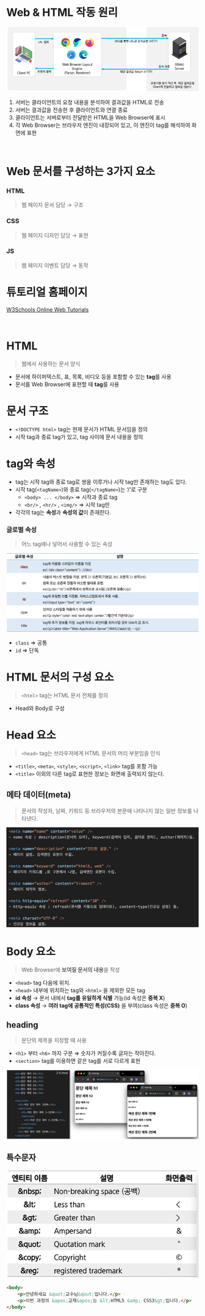 # Web & HTML 작동 원리

![](images/html01.png)

1. 서버는 클라이언트의 요청 내용을 분석하여 결과값을 HTML로 전송
2. 서버는 결과값을 전송한 후 클라이언트와 연결 종료
3. 클라이언트는 서버로부터 전달받은 HTML을 Web Browser에 표시
4. 각 Web Browser는 브라우저 엔진이 내장되어 있고, 이 엔진이 tag를 해석하여 화면에 표현

<br>

# Web 문서를 구성하는 3가지 요소

### HTML

> 웹 페이지 문서 담당 → 구조

### CSS

> 웹 페이지 디자인 담당 → 표현

### JS

> 웹 페이지 이벤트 담당 → 동작

# 튜토리얼 홈페이지

[W3Schools Online Web Tutorials](https://www.w3schools.com/)

<br>

# HTML

> 웹에서 사용하는 문서 양식

- 문서에 하이퍼텍스트, 표, 목록, 비디오 등을 포함할 수 있는 **tag**를 사용
- 문서를 Web Browser에 표현할 때 **tag**를 사용

# 문서 구조

- `<!DOCTYPE html>` tag는 현재 문서가 HTML 문서임을 정의
- 시작 tag과 종료 tag가 있고, tag 사이에 문서 내용을 정의

# tag와 속성

- tag는 시작 tag와 종료 tag로 쌍을 이루거나 시작 tag만 존재하는 tag도 있다.
- 시작 tag(`<tagName>`)와 종료 tag(`</tagName>`)는 ‘/’로 구분
  - `<body> ... </body>` ⇒ 시작과 종료 tag
  - `<br/>` , `<hr/>` , `<img/>` ⇒ 시작 tag만
- 각각의 tag는 **속성**과 **속성의 값**이 존재한다.

### 글로벌 속성

> 어느 tag에나 넣어서 사용할 수 있는 속성

![](images/html02.png)

- `class` ⇒ 공통
- `id` ⇒ 단독

# HTML 문서의 구성 요소

> `<html>` tag는 HTML 문서 전체를 정의

- Head와 Body로 구성

# Head 요소

> `<head>` tag는 브라우저에게 HTML 문서의 머리 부분임을 인식

- `<title>`, `<meta>`, `<style>`, `<script>`, `<link>` tag를 포함 가능
- `<title>` 이외의 다른 tag로 표현한 정보는 화면에 출력되지 않는다.

## 메타 데이터(meta)

> 문서의 작성자, 날짜, 키워드 등 브라우저의 본문에 나타나지 않는 일반 정보를 나타낸다.

![Untitled](images/html03.png)

# Body 요소

> Web Browser에 **보여질 문서의 내용**을 작성

- `<head>` tag 다음에 위치.
- `<head>` 내부에 위치하는 tag와 `<html>` 을 제외한 모든 tag
- **id 속성** → 문서 내에서 **tag를 유일하게 식별** 가능(id 속성은 **중복 X**)
- **class 속성** → **여러 tag에 공통적인 특성(CSS)** 을 부여(class 속성은 **중복 O**)

## heading

> 문단의 제목을 지정할 때 사용

- `<h1>` 부터 `<h6>` 까지 구분 ⇒ 숫자가 커질수록 글자는 작아진다.
- `<section>` tag를 이용하면 같은 tag를 서로 다르게 표현

![Untitled](images/html04.png)

## 특수문자

![Untitled](images/html05.png)

```html
<body>
	<p>안녕하세요 &quot;교수님&qout;입니다.</p>
	<p>이번 과정의 &apos;교재&apos;는 &lt;HTML5 &amp; CSS3&gt;입니다.</p>
</body>
```

